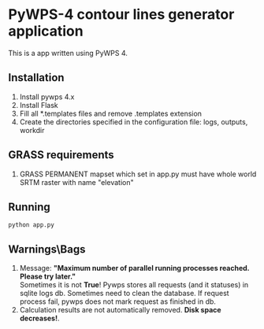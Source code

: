 # PyWPS-4 contour lines generator application

This is a app written using PyWPS 4.

## Installation

1. Install pywps 4.x
2. Install Flask
3. Fill all *.templates files and remove .templates extension
4. Create the directories specified in the configuration file: logs, outputs, workdir

## GRASS requirements

1. GRASS PERMANENT mapset which set in app.py must have whole world SRTM raster with name "elevation"  

## Running  
```python app.py```

## Warnings\Bags
1. Message: **"Maximum number of parallel running processes reached. Please try later."**  
Sometimes it is not **True**!
Pywps stores all requests (and it statuses) in sqlite logs db.
Sometimes need to clean the database.
If request process fail, pywps does not mark request as finished in db.  
2. Calculation results are not automatically removed. **Disk space decreases!**.  
